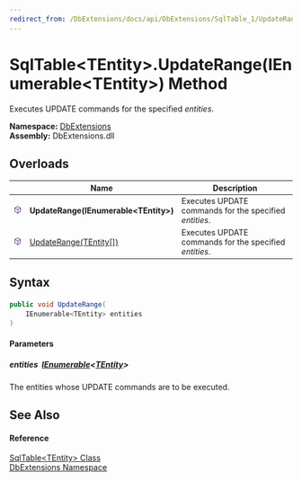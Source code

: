 ```yaml
---
redirect_from: /DbExtensions/docs/api/DbExtensions/SqlTable_1/UpdateRange.html
---
```


SqlTable&lt;TEntity>.UpdateRange(IEnumerable&lt;TEntity>) Method
================================================================
Executes UPDATE commands for the specified *entities*.
  
**Namespace:** [DbExtensions][1]  
**Assembly:** DbExtensions.dll

Overloads
---------

|                  | Name                                     | Description                                            |
| ---------------- | ---------------------------------------- | ------------------------------------------------------ |
| ![Public method] | **UpdateRange(IEnumerable&lt;TEntity>)** | Executes UPDATE commands for the specified *entities*. |
| ![Public method] | [UpdateRange(TEntity[])][2]              | Executes UPDATE commands for the specified *entities*. |


Syntax
------

```csharp
public void UpdateRange(
	IEnumerable<TEntity> entities
)
```

#### Parameters

##### *entities*  [IEnumerable][3]&lt;[TEntity][4]>
The entities whose UPDATE commands are to be executed.


See Also
--------

#### Reference
[SqlTable&lt;TEntity> Class][4]  
[DbExtensions Namespace][1]  

[1]: ../README.md
[2]: UpdateRange_1.md
[3]: https://learn.microsoft.com/dotnet/api/system.collections.generic.ienumerable-1
[4]: README.md
[Public method]: ../../icons/pubmethod.svg "Public method"